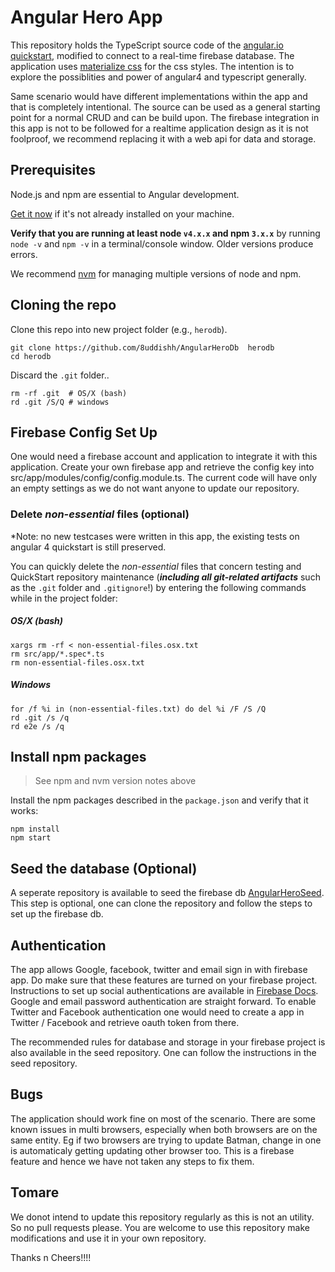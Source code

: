 # Angular Hero App 

This repository holds the TypeScript source code of the [angular.io quickstart](https://angular.io/docs/ts/latest/quickstart.html),
modified to connect to a real-time firebase database. The application uses [materialize css](http://materializecss.com/) for the css styles. The intention is to explore the possiblities and power of angular4 and typescript generally.

Same scenario would have different implementations within the app and that is completely intentional. The source can be used as a general starting point for a normal CRUD and can be build upon. The firebase integration in this app is not to be followed for a realtime application design as it is not foolproof, we recommend replacing it with a web api for data and storage.

## Prerequisites

Node.js and npm are essential to Angular development. 
    
<a href="https://docs.npmjs.com/getting-started/installing-node" target="_blank" title="Installing Node.js and updating npm">
Get it now</a> if it's not already installed on your machine.
 
**Verify that you are running at least node `v4.x.x` and npm `3.x.x`**
by running `node -v` and `npm -v` in a terminal/console window.
Older versions produce errors.

We recommend [nvm](https://github.com/creationix/nvm) for managing multiple versions of node and npm.

## Cloning the repo

Clone this repo into new project folder (e.g., `herodb`).
```shell
git clone https://github.com/8uddishh/AngularHeroDb  herodb
cd herodb

```
Discard the `.git` folder..
```shell
rm -rf .git  # OS/X (bash)
rd .git /S/Q # windows
```

## Firebase Config Set Up

One would need a firebase account and application to integrate it with this application. Create your own firebase app and retrieve the config key into src/app/modules/config/config.module.ts. The current code will have only an empty settings as we do not want anyone to update our repository.

### Delete _non-essential_ files (optional)

*Note: no new testcases were written in this app, the existing tests on angular 4 quickstart is still preserved.

You can quickly delete the _non-essential_ files that concern testing and QuickStart repository maintenance
(***including all git-related artifacts*** such as the `.git` folder and `.gitignore`!)
by entering the following commands while in the project folder:

##### OS/X (bash)
```shell
xargs rm -rf < non-essential-files.osx.txt
rm src/app/*.spec*.ts
rm non-essential-files.osx.txt
```

##### Windows
```shell
for /f %i in (non-essential-files.txt) do del %i /F /S /Q
rd .git /s /q
rd e2e /s /q
```
## Install npm packages

> See npm and nvm version notes above

Install the npm packages described in the `package.json` and verify that it works:

```shell
npm install
npm start
```

## Seed the database (Optional)

A seperate repository is available to seed the firebase db <a href="https://github.com/8uddishh/HeroAppSeed" target="_blank" title="Seed project">AngularHeroSeed</a>. This step is optional, one can clone the repository and follow the steps to set up the firebase db.

## Authentication
The app allows Google, facebook, twitter and email sign in with firebase app. Do make sure that these features are turned on your firebase project. Instructions to set up social authentications are available in <a href="https://firebase.google.com/docs/auth/" target="_blank" title="Authentication">Firebase Docs</a>. Google and email password authentication are straight forward. To enable Twitter and Facebook authentication one would need to create a app in Twitter / Facebook and retrieve oauth token from there. 

The recommended rules for database and storage in your firebase project is also available in the seed repository. One can follow the instructions in the seed repository.

## Bugs
The application should work fine on most of the scenario. There are some known issues in multi browsers, especially when both browsers are on the same entity. Eg if two browsers are trying to update Batman, change in one is automaticaly getting updating other browser too. This is a firebase feature and hence we have not taken any steps to fix them.

## Tomare
We donot intend to update this repository regularly as this is not an utility. So no pull requests please. You are welcome to use this repository make modifications and use it in your own repository.

Thanks n Cheers!!!!

